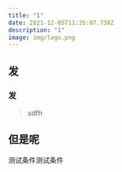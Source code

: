 ```yaml
---
title: "1"
date: 2021-12-05T11:35:07.738Z
description: "1"
image: img/logo.png
---
```

## 发

### 发

> sdfh

## 但是呢

测试条件测试条件